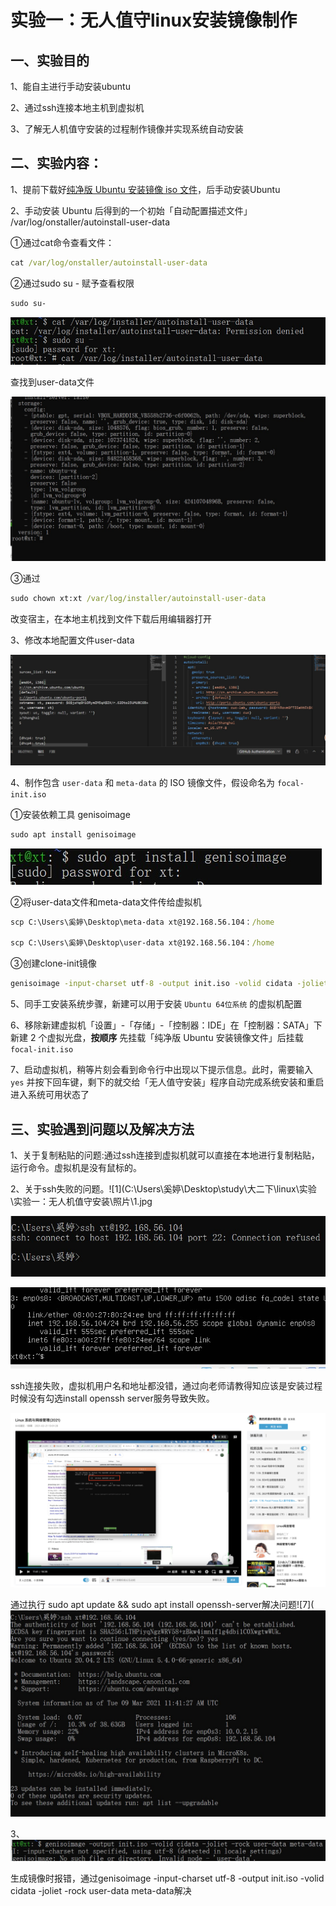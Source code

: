 # 实验一：无人值守linux安装镜像制作

## 一、实验目的

1、能自主进行手动安装ubuntu

2、通过ssh连接本地主机到虚拟机

3、了解无人机值守安装的过程制作镜像并实现系统自动安装

## 二、实验内容：

1、提前下载好[纯净版 Ubuntu 安装镜像 iso 文件](https://releases.ubuntu.com/focal/ubuntu-20.04.2-live-server-amd64.iso)，后手动安装Ubuntu

2、手动安装 Ubuntu 后得到的一个初始「自动配置描述文件」 /var/log/onstaller/autoinstall-user-data

①通过cat命令查看文件：

```cmd
cat /var/log/onstaller/autoinstall-user-data 
```

②通过sudo su - 赋予查看权限

```cmd
sudo su-
```

![8](照片\8.jpg)

查找到user-data文件

![9](照片\9.jpg)

③通过

```cmd
sudo chown xt:xt /var/log/installer/autoinstall-user-data
```

改变宿主，在本地主机找到文件下载后用编辑器打开

3、修改本地配置文件user-data

![10](照片\10.jpg)

4、制作包含 `user-data` 和 `meta-data` 的 ISO 镜像文件，假设命名为 `focal-init.iso`

①安装依赖工具 genisoimage

```cmd
sudo apt install genisoimage
```

![12](照片\12.jpg)

②将user-data文件和meta-data文件传给虚拟机

```cmd
scp C:\Users\奚婷\Desktop\meta-data xt@192.168.56.104：/home

scp C:\Users\奚婷\Desktop\user-data xt@192.168.56.104：/home
```

③创建clone-init镜像

```cmd
genisoimage -input-charset utf-8 -output init.iso -volid cidata -joliet -rock user-data meta-data
```

5、同手工安装系统步骤，新建可以用于安装 `Ubuntu 64位系统` 的虚拟机配置

6、移除新建虚拟机「设置」-「存储」-「控制器：IDE」在「控制器：SATA」下新建 2 个虚拟光盘，**按顺序** 先挂载「纯净版 Ubuntu 安装镜像文件」后挂载 `focal-init.iso`

7、启动虚拟机，稍等片刻会看到命令行中出现以下提示信息。此时，需要输入 `yes` 并按下回车键，剩下的就交给「无人值守安装」程序自动完成系统安装和重启进入系统可用状态了

## 三、实验遇到问题以及解决方法

1、关于复制粘贴的问题:通过ssh连接到虚拟机就可以直接在本地进行复制粘贴，运行命令。虚拟机是没有鼠标的。

2、关于ssh失败的问题。![1](C:\Users\奚婷\Desktop\study\大二下\linux\实验\实验一：无人机值守安装\照片\1.jpg

![1](照片\1.jpg)

![2](照片\2.jpg)

ssh连接失败，虚拟机用户名和地址都没错，通过向老师请教得知应该是安装过程时候没有勾选install openssh server服务导致失败。

![6](照片\6.png)

通过执行 sudo apt update && sudo apt install openssh-server解决问题![7](![7](照片\7.jpg)

3、![14](照片\14.jpg)

生成镜像时报错，通过genisoimage -input-charset utf-8 -output init.iso -volid cidata -joliet -rock user-data meta-data解决